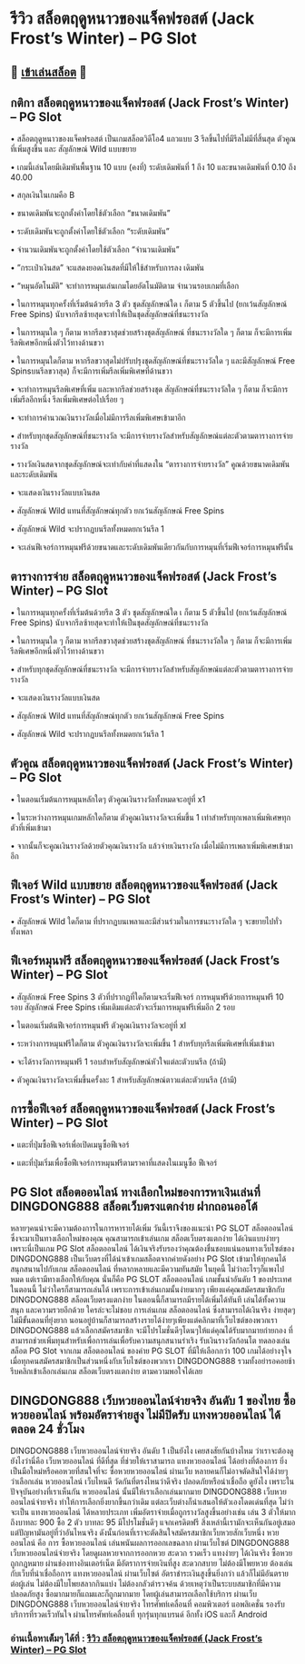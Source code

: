 # รีวิว สล็อตฤดูหนาวของแจ็คฟรอสต์ (Jack Frost’s Winter) – PG Slot

## 🎰 [เข้าเล่นสล็อต](https://bit.ly/3ryTLaH) 🎰

## กติกา สล็อตฤดูหนาวของแจ็คฟรอสต์ (Jack Frost’s Winter) – PG Slot

• สล็อตฤดูหนาวของแจ็คฟรอสต์ เป็นเกมสล็อตวิดีโอ4 แถวแบบ 3 รีลขึ้นไปที่มีรีลไม่มีที่สิ้นสุด ตัวคูณที่เพิ่มสูงขึ้น และ สัญลักษณ์ Wild แบบขยาย

• เกมนี้เล่นโดยมีเดิมพันพื้นฐาน 10 แบบ (คงที่) ระดับเดิมพันที่ 1 ถึง 10 และขนาดเดิมพันที่ 0.10 ถึง 40.00

• สกุลเงินในเกมคือ B

• ขนาดเดิมพันจะถูกตั้งค่าโดยใช้ตัวเลือก “ขนาดเดิมพัน”

• ระดับเดิมพันจะถูกตั้งค่าโดยใช้ตัวเลือก “ระดับเดิมพัน”

• จํานวนเดิมพันจะถูกตั้งค่าโดยใช้ตัวเลือก “จํานวนเดิมพัน”

• ”กระเป๋าเงินสด” จะแสดงยอดเงินสดที่มีให้ใช้สําหรับการลง เดิมพัน

• “หมุนอัตโนมัติ” จะทําการหมุนเล่นเกมโดยอัตโนมัติตาม จํานวนรอบเกมที่เลือก

• ในการหมุนทุกครั้งที่เริ่มต้นด้วยรีล 3 ตัว ชุดสัญลักษณ์ใด เ ก็ตาม 5 ตัวขึ้นไป (ยกเว้นสัญลักษณ์ Free Spins) นับจากรีลซ้ายสุดจะทําให้เป็นชุดสัญลักษณ์ที่ชนะรางวัล

• ในการหมุนใด ๆ ก็ตาม หากรีลขวาสุดช่วยสร้างชุตสัญลักษณ์ ที่ชนะรางวัลใด ๆ ก็ตาม ก็จะมีการเพิ่มรีลพิเศษอีกหนึ่งตัวไว้ทางด้านขวา

• ในการหมุนใดก็ตาม หากรีลขวาสุดไม่ปรับปรุงชุดสัญลักษณ์ที่ชนะรางวัลใด ๆ และมีสัญลักษณ์ Free Spinsบนรีลขวาสุด) ก็จะมีการเพิ่มรีลเพิ่มพิเศษที่ด้านขวา

• จะทําการหมุนรีลพิเศษที่เพิ่ม และหากรีลช่วยสร้างชุด สัญลักษณ์ที่ชนะรางวัลใด ๆ ก็ตาม ก็จะมีการเพิ่มรีลอีกหนึ่ง รีลเพิ่มพิเศษต่อไปเรื่อย ๆ

• จะทําการคํานวณเงินรางวัลเมื่อไม่มีการรีลเพิ่มพิเศษเข้ามาอีก

• สําหรับทุกชุดสัญลักษณ์ที่ชนะรางวัล จะมีการจ่ายรางวัลสําหรับสัญลักษณ์แต่ละตัวตามตารางการจ่ายรางวัล

• รางวัลเงินสดจากชุดสัญลักษณ์จะเท่ากับค่าที่แสดงใน “ตารางการจ่ายรางวัล” คูณด้วยขนาดเดิมพันและระดับเดิมพัน

• จะแสดงเงินรางวัลแบบเงินสด

• สัญลักษณ์ Wild แทนที่สัญลักษณ์ทุกตัว ยกเว้นสัญลักษณ์ Free Spins

• สัญลักษณ์ Wild จะปรากฏบนรีลทั้งหมดยกเว้นรีล 1

• จะเล่นฟีเจอร์การหมุนฟรีด้วยขนาดและระดับเดิมพันเดียวกันกับการหมุนที่เริ่มฟีเจอร์การหมุนฟรีนั้น

## ตารางการจ่าย สล็อตฤดูหนาวของแจ็คฟรอสต์ (Jack Frost’s Winter) – PG Slot

• ในการหมุนทุกครั้งที่เริ่มต้นด้วยรีล 3 ตัว ชุดสัญลักษณ์ใด เ ก็ตาม 5 ตัวขึ้นไป (ยกเว้นสัญลักษณ์ Free Spins) นับจากรีลซ้ายสุดจะทําให้เป็นชุดสัญลักษณ์ที่ชนะรางวัล

• ในการหมุนใด ๆ ก็ตาม หากรีลขวาสุดช่วยสร้างชุตสัญลักษณ์ ที่ชนะรางวัลใด ๆ ก็ตาม ก็จะมีการเพิ่มรีลพิเศษอีกหนึ่งตัวไว้ทางด้านขวา

• สําหรับทุกชุดสัญลักษณ์ที่ชนะรางวัล จะมีการจ่ายรางวัลสําหรับสัญลักษณ์แต่ละตัวตามตารางการจ่ายรางวัล

• จะแสดงเงินรางวัลแบบเงินสด

• สัญลักษณ์ Wild แทนที่สัญลักษณ์ทุกตัว ยกเว้นสัญลักษณ์ Free Spins

• สัญลักษณ์ Wild จะปรากฏบนรีลทั้งหมดยกเว้นรีล 1

## ตัวคูณ สล็อตฤดูหนาวของแจ็คฟรอสต์ (Jack Frost’s Winter) – PG Slot

• ในตอนเริ่มต้นการหมุนหลักใดๆ ตัวคูณเงินรางวัลทั้งหมดจะอยู่ที่ x1

• ในระหว่างการหมุนเกมหลักใดก็ตาม ตัวคูณเงินรางวัลจะเพิ่มขึ้น 1 เท่าสําหรับทุกเพลาเพิ่มพิเศษทุกตัวที่เพิ่มเข้ามา

• จากนั้นก็จะคูณเงินรางวัลด้วยตัวคุณเงินรางวัล แล้วจ่ายเงินรางวัล เมื่อไม่มีการเพลาเพิ่มพิเศษเข้ามาอีก

## ฟีเจอร์ Wild แบบขยาย สล็อตฤดูหนาวของแจ็คฟรอสต์ (Jack Frost’s Winter) – PG Slot

• สัญลักษณ์ Wild ใดก็ตาม ที่ปรากฏบนเพลาและมีส่วนร่วมในการชนะรางวัลใด ๆ จะขยายไปทั่วทั้งเพลา

## ฟีเจอร์หมุนฟรี สล็อตฤดูหนาวของแจ็คฟรอสต์ (Jack Frost’s Winter) – PG Slot

• สัญลักษณ์ Free Spins 3 ตัวที่ปรากฏที่ใดก็ตามจะเริ่มฟีเจอร์ การหมุนฟรีด้วยการหมุนฟรี 10 รอบ สัญลักษณ์ Free Spins เพิ่มเติมแต่ละตัวจะเริ่มการหมุนฟรีเพิ่มอีก 2 รอบ

• ในตอนเริ่มต้นฟีเจอร์การหมุนฟรี ตัวคูณเงินรางวัลจะอยู่ที่ xl

• ระหว่างการหมุนฟรีใดก็ตาม ตัวคูณเงินรางวัลจะเพิ่มขึ้น 1 สําหรับทุกรีลเพิ่มพิเศษที่เพิ่มเข้ามา

• จะได้รางวัลการหมุนฟรี 1 รอบสําหรับสัญลักษณ์หัวใจแต่ละตัวบนรีล (ถ้ามี)

• ตัวคูณเงินรางวัลจะเพิ่มขึ้นครั้งละ 1 สําหรับสัญลักษณ์ตาวแต่ละตัวบนรีล (ถ้ามี)

## การซื้อฟีเจอร์ สล็อตฤดูหนาวของแจ็คฟรอสต์ (Jack Frost’s Winter) – PG Slot

• แตะที่ปุ่มซื้อฟีเจอร์เพื่อเปิดเมนูซื้อฟีเจอร์

• แตะที่ปุ่มเริ่มเพื่อซื้อฟีเจอร์การหมุนฟรีตามราคาที่แสดงในเมนูซื้อ ฟีเจอร์

## PG Slot สล็อตออนไลน์ ทางเลือกใหม่ของการหาเงินเล่นที่ DINGDONG888 สล็อตเว็บตรงแตกง่าย ฝากถอนออโต้
หลายๆคนน่าจะมีความต้องการในการหารายได้เพิ่ม วันนี้เราจึงของแนะนำ PG SLOT สล็อตออนไลน์ ซึ่งจะมาเป็นทางเลือกใหม่ของคุณ คุณสามารถเข้าเล่นเกม สล็อตเว็บตรงแตกง่าย ได้เงินแบบง่ายๆ เพราะนี่เป็นเกม PG Slot สล็อตออนไลน์ ได้เงินจริงรับรองว่าคุณต้องชื่นชอบแน่นอนทางเว็บไซต์ของ DINGDONG888 เป็นเว็บตรงที่ได้นำเข้าเกมสล็อตจากค่ายดังอย่าง PG Slot เข้ามาให้ทุกคนได้สนุกสนานไปกับเกม สล็อตออนไลน์ ที่หลากหลายและมีความทันสมัย ในยุคนี้ ไม่ว่าอะไรๆก็แพงไปหมด แต่เรามีทางเลือกให้กับคุณ นั่นก็คือ PG SLOT สล็อตออนไลน์ เกมชั้นนำอันดับ 1 ของประเทศในตอนนี้ ไม่ว่าใครก็สามารถเล่นได้ เพราะการเข้าเล่นเกมนั้นง่ายมากๆ เพียงแค่คุณสมัครสมาชิกกับ DINGDONG888 สล็อตเว็บตรงแตกง่าย ในตอนนี้ก็สามารถมีรายได้เพิ่มได้ทันที เล่นได้ทั้งความสนุก และความรวยอีกด้วย ใครล่ะจะไม่ชอบ การเล่นเกม สล็อตออนไลน์ ซึ่งสามารถได้เงินจริง ง่ายสุดๆ ไม่มีขั้นตอนที่ยุ่งยาก นอนอยู่บ้านก็สามารถสร้างรายได้ง่ายๆเพียงแต่คลิกมาที่เว็บไซต์ของพวกเรา DINGDONG888 แล้วเลือกสมัครสมาชิก จะมีโปรโมชั่นดีๆโดนๆให้แด่คุณได้รับมากมายก่ายกอง ที่สามารถช่วยเพิ่มทุนสำหรับเพื่อการเล่นเพื่อรับความสนุกสนานร่าเริง รับเงินรางวัลก้อนโต ทดลองเล่นสล็อต PG Slot จากเกม สล็อตออนไลน์ ของค่าย PG SLOT ที่มีให้เลือกกว่า 100 เกมได้อย่างจุใจ เมื่อทุกคนสมัครสมาชิกเป็นส่วนหนึ่งกับเว็บไซต์ของพวกเรา DINGDONG888 รวมทั้งอย่ารอคอยช้า รีบคลิกเข้าเลือกเล่นเกม สล็อตเว็บตรงแตกง่าย ตามความพอใจได้เลย

## DINGDONG888 เว็บหวยออนไลน์จ่ายจริง อันดับ 1 ของไทย ซื้อหวยออนไลน์ พร้อมอัตราจ่ายสูง ไม่มีปิดรับ แทงหวยออนไลน์ ได้ตลอด 24 ชั่วโมง
DINGDONG888 เว็บหวยออนไลน์จ่ายจริง อันดับ 1 เป็นยังไง เคยสงสัยกันบ้างไหม ว่าเราจะต้องดูยังไงว่านี่คือ เว็บหวยออนไลน์ ที่ดีที่สุด ที่ช่วยให้เราสามารถ แทงหวยออนไลน์ ได้อย่างที่ต้องการ ยิ่งเป็นมือใหม่หรือคอหวยที่สนใจที่จะ ซื้อหวยหวยออนไลน์ ผ่านเว็บ หลายคนก็ไม่อาจตัดสินใจได้ง่ายๆ ว่าเลือกเล่น หวยออนไลน์ เว็บไหนดี วัดกันที่ตรงไหนว่าดีจริง ปลอดภัยหรือน่าเชื่อถือ ดูยังไง เพราะในปัจจุบันอย่างที่เราเห็นกัน หวยออนไลน์ นั้นมีให้เราเลือกเล่นมากมาย DINGDONG888 เว็บหวยออนไลน์จ่ายจริง ทำให้การเลือกยิ่งยากขึ้นกว่าเดิม แต่ละเว็บต่างก็นำเสนอให้ตัวเองโดดเด่นที่สุด ไม่ว่าจะเป็น แทงหวยออนไลน์ ได้หลายประเภท เพิ่มอัตราจ่ายเมื่อถูกรางวัลสูงขึ้นอย่างเช่น เล่น 3 ตัวให้มากถึงบาทละ 900 ซื้อ 2 ตัว บาทละ 95 มีโปรโมชั่นดีๆ แจกเครดิตฟรี สิ่งเหล่านี้เรามักจะเห็นกันอยู่เสมอ แต่ปัญหามันอยู่ที่ว่าอันไหนจริง ดังนั้นก่อนที่เราจะตัดสินใจสมัครสมาชิกเว็บหวยสักเว็บหนึ่ง หวยออนไลน์ คือ การ ซื้อหวยออนไลน์ เล่นพนันผลการออกเลขฉลาก ผ่านเว็บไซต์ DINGDONG888 เว็บหวยออนไลน์จ่ายจริง โดยดูผลหวยจากการออกหวย สะดวก รวดเร็ว แทงง่ายๆ ได้เงินจริง ซื้อหวยถูกกฎหมาย ผ่านช่องทางอินเตอร์เน็ต มีอัตราการจ่ายเงินที่สูง สะดวกสบาย ไม่ต้องมีโพยหวย ต้องเล่นกับเว็บที่น่าเชื่อถือการ แทงหวยออนไลน์ ผ่านเว็บไซต์ อัตราชำระเงินสูงขึ้นยิ่งกว่า แล้วก็ไม่มีอันตรายต่อผู้เล่น ไม่ต้องมีใบโพยสลากกินแบ่ง ไม่ต้องกลัวตำรวจค้น ด้วยเหตุว่าเป็นระบบสมาชิกที่มีความปลอดภัยสูง ซื้อมากมายก็แถมและก็ถูกมากมาย โดยผู้เล่นสามารถเลือกใช้บริการ ผ่านเว็บ DINGDONG888 เว็บหวยออนไลน์จ่ายจริง โทรศัพท์เคลื่อนที่ คอมพิวเตอร์ แอพลิเคชั่น รองรับบริการที่รวดเร็วทันใจ ผ่านโทรศัพท์เคลื่อนที่ ทุกรุ่นทุกแบรนด์ อีกทั้ง iOS และก็ Android

### อ่านเนื้อหาเต็มๆ ได้ที่ : [รีวิว สล็อตฤดูหนาวของแจ็คฟรอสต์ (Jack Frost’s Winter) – PG Slot](https://dingdong888.co/pg-slot/jack-frosts-winter/)
